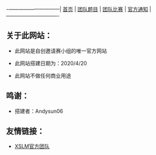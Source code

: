 -——————————|  [首页](https://andysun06.github.io/noip-zcyqsxz/)  |  [团队题目](https://andysun06.github.io/noip-zcyqsxz-tdtm/)  |  [团队比赛](https://andysun06.github.io/noip-zcyqsxz-tdbs/)  |  [官方通知](https://andysun06.github.io/noip-zcyqsxz-gftz/)  |——————————-

## 关于此网站：

- 此网站是自创邀请赛小组的唯一官方网站

- 此网站搭建日期为：2020/4/20

- 此网站不做任何商业用途

## 鸣谢：

- 搭建者：Andysun06

## 友情链接：

- [XSLM官方团队](https://www.luogu.com.cn/team/25191)
